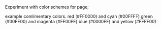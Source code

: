 
Experiment with color schemes for page;

example comlimentary colors.
red (#FF0000) and cyan (#00FFFF)
green (#00FF00) and magenta (#FF00FF)
blue (#0000FF) and yellow (#FFFF00)